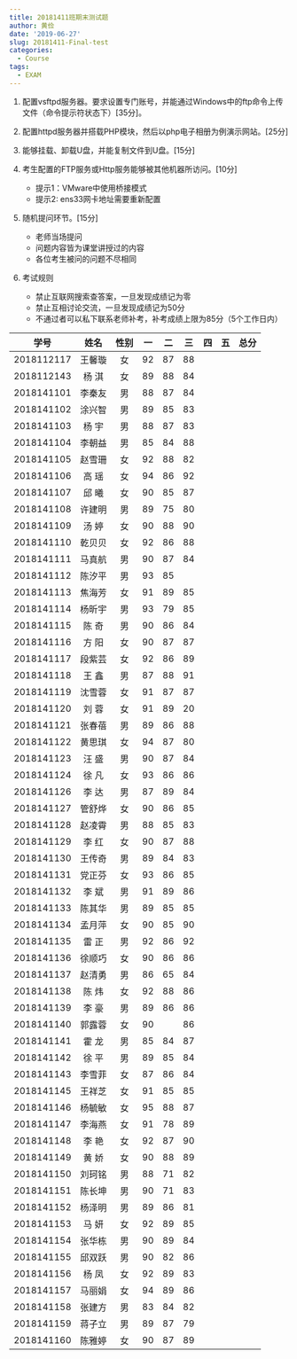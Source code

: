 ```yaml
---
title: 20181411班期末测试题
author: 黄俭
date: '2019-06-27'
slug: 20181411-Final-test
categories:
  - Course
tags:
  - EXAM
---
```


1. 配置vsftpd服务器。要求设置专门账号，并能通过Windows中的ftp命令上传文件（命令提示符状态下）[35分]。

1. 配置httpd服务器并搭载PHP模块，然后以php电子相册为例演示网站。[25分]

1. 能够挂载、卸载U盘，并能复制文件到U盘。[15分]

1. 考生配置的FTP服务或Http服务能够被其他机器所访问。[10分]
    - 提示1：VMware中使用桥接模式
    - 提示2: ens33网卡地址需要重新配置

1. 随机提问环节。[15分]
    - 老师当场提问
    - 问题内容皆为课堂讲授过的内容
    - 各位考生被问的问题不尽相同

1. 考试规则
    - 禁止互联网搜索查答案，一旦发现成绩记为零
    - 禁止互相讨论交流，一旦发现成绩记为50分
    - 不通过者可以私下联系老师补考，补考成绩上限为85分（5个工作日内）

|学号         |      姓名| 性别    |   一  | 二   |  三 | 四 | 五 |总分|
|:-----------:|:--------:|:-------:|:-----:|:----:|:---:|:--:|:--:|:--:|
|   2018112117|    王馨璇| 女      |   92  |  87  |  88 |    |    |    |
|   2018112143|    杨 淇 | 女      |   89  | 88   |  84 |    |    |    |
|   2018141101|    李秦友| 男      |   88  |  87  |   84|    |    |    |
|   2018141102|    涂兴智| 男      |   89  |   85 | 83  |    |    |    |
|   2018141103|    杨  宇| 男      |   88  | 87   | 83  |    |    |    |
|   2018141104|    李朝益| 男      |   85  |   84 |  88 |    |    |    |
|   2018141105|    赵雪珊| 女      |   92  |   88 |  82 |    |    |    |
|   2018141106|    高  瑶| 女      |   94  |  86  | 92  |    |    |    |
|   2018141107|    邱  曦| 女      |   90  | 85   |  87 |    |    |    |
|   2018141108|    许建明| 男      |   89  |   75 |  80 |    |    |    |
|   2018141109|    汤  婷| 女      |   90  |   88 |  90 |    |    |    |
|   2018141110|    乾贝贝| 女      |   92  |   86 |  88 |    |    |    |
|   2018141111|    马真航| 男      |   90  |  87  |   84|    |    |    |
|   2018141112|    陈汐平| 男      |   93  |   85 |     |    |    |    |
|   2018141113|    焦海芳| 女      |   91  |    89|   85|    |    |    |
|   2018141114|    杨昕宇| 男      |   93  |  79  |   85|    |    |    |
|   2018141115|    陈  奇| 男      |   90  |   86 |  84 |    |    |    |
|   2018141116|    方  阳| 女      |   90  |   87 |  87 |    |    |    |
|   2018141117|    段紫芸| 女      |   92  |  86  |  89 |    |    |    |
|   2018141118|    王  鑫| 男      |   87  |  88  |  91 |    |    |    |
|   2018141119|    沈雪蓉| 女      |   91  |  87  |  87 |    |    |    |
|   2018141120|    刘  蓉| 女      |   91  |   89 |  20 |    |    |    |
|   2018141121|    张春蓓| 男      |   89  |  86  |  88 |    |    |    |
|   2018141122|    黄思琪| 女      |   94  |   87 |  80 |    |    |    |
|   2018141123|    汪  盛| 男      |   90  | 87   |   84|    |    |    |
|   2018141124|    徐  凡| 女      |   93  | 86   |  86 |    |    |    |
|   2018141126|    李  达| 男      |   87  |   89 |  84 |    |    |    |
|   2018141127|    管舒烨| 女      |   90  |  86  |  85 |    |    |    |
|   2018141128|    赵凌霄| 男      |   88  |   85 |  83 |    |    |    |
|   2018141129|    李  红| 女      |   90  |   87 |  88 |    |    |    |
|   2018141130|    王传奇| 男      |   89  |  84  |   83|    |    |    |
|   2018141131|    党正芬| 女      |   93  | 86   |   85|    |    |    |
|   2018141132|    李  斌| 男      |   91  |  89  |  86 |    |    |    |
|   2018141133|    陈其华| 男      |   89  |  85  |  85 |    |    |    |
|   2018141134|    孟月萍| 女      |   90  |  85  | 90  |    |    |    |
|   2018141135|    雷  正| 男      |   92  |   86 |  92 |    |    |    |
|   2018141136|    徐顺巧| 女      |   90  |    86|   86|    |    |    |
|   2018141137|    赵清勇| 男      |   86  |  65  |  84 |    |    |    |
|   2018141138|    陈  炜| 女      |   92  |   88 |  86 |    |    |    |
|   2018141139|    李  豪| 男      |   89  |   86 |  86 |    |    |    |
|   2018141140|    郭露蓉| 女      |   90  |      |  86 |    |    |    |
|   2018141141|    霍  龙| 男      |   85  |   84 |  87 |    |    |    |
|   2018141142|    徐  平| 男      |   89  |   85 |  84 |    |    |    |
|   2018141143|    李雪菲| 女      |   87  |   86 |  84 |    |    |    |
|   2018141145|    王祥芝| 女      |   91  |  85  |   85|    |    |    |
|   2018141146|    杨毓敏| 女      |   95  |  88  | 87  |    |    |    |
|   2018141147|    李海燕| 女      |   91  |  78  |   89|    |    |    |
|   2018141148|    李  艳| 女      |   92  |   87 |  90 |    |    |    |
|   2018141149|    黄  娇| 女      |   90  |   88 |  89 |    |    |    |
|   2018141150|    刘珂铭| 男      |   88  |    71|   82|    |    |    |
|   2018141151|    陈长坤| 男      |   90  |   71 |  83 |    |    |    |
|   2018141152|    杨泽明| 男      |   89  |  86  |   81|    |    |    |
|   2018141153|    马  妍| 女      |   92  |  89  |  85 |    |    |    |
|   2018141154|    张华栋| 男      |   90  |   89 |  84 |    |    |    |
|   2018141155|    邱双跃| 男      |   90  |  82  |   86|    |    |    |
|   2018141156|    杨  凤| 女      |   92  |   89 |  83 |    |    |    |
|   2018141157|    马丽娟| 女      |   94  |  89  |  86 |    |    |    |
|   2018141158|    张建方| 男      |   83  |  84  |  82 |    |    |    |
|   2018141159|    蒋子立| 男      |   89  |  87  |  79 |    |    |    |
|   2018141160|    陈雅婷| 女      |   90  |  87  | 89  |    |    |    |